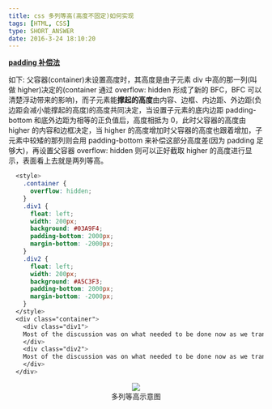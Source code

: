 ```yaml
---
title: css 多列等高(高度不固定)如何实现
tags: [HTML, CSS]
type: SHORT_ANSWER
date: 2016-3-24 18:10:20
---
```


**[padding 补偿法](https://codepen.io/fengyueran/pen/KKpvgPa)**

如下: 父容器(container)未设置高度时，其高度是由子元素 div 中高的那一列(叫做 higher)决定的(container 通过 overflow: hidden 形成了新的 BFC，BFC 可以清楚浮动带来的影响)，而子元素能**撑起的高度**由内容、边框、内边距、外边距(负边距会减小能撑起的高度)的高度共同决定，当设置子元素的底内边距 padding-bottom 和底外边距为相等的正负值后，高度相抵为 0，此时父容器的高度由 higher 的内容和边框决定，当 higher 的高度增加时父容器的高度也跟着增加，子元素中较矮的那列则会用 padding-bottom 来补偿这部分高度差(因为 padding 足够大)，再设置父容器 overflow: hidden 则可以正好截取 higher 的高度进行显示，表面看上去就是两列等高。

```css
  <style>
    .container {
      overflow: hidden;
    }
    .div1 {
      float: left;
      width: 200px;
      background: #03A9F4;
      padding-bottom: 2000px;
      margin-bottom: -2000px;
    }
    .div2 {
      float: left;
      width: 200px;
      background: #A5C3F3;
      padding-bottom: 2000px;
      margin-bottom: -2000px;
    }
  </style>
  <div class="container">
    <div class="div1">
    Most of the discussion was on what needed to be done now as we transitioned from the security issues to the challenging economic issues.
    </div>
    <div class="div2">
    Most of the discussion was on what needed to be done now as we transitioned from the security issues to the challenging economic issues. Most of the discussion was on what needed to be done now as we transitioned from the security issues to the challenging economic issues.
    </div>
  </div>
```

 <center><img src="http://blog-bed.oss-cn-beijing.aliyuncs.com/%E9%A2%98%E5%BA%93/%E5%A4%9A%E5%88%97%E7%AD%89%E9%AB%98%E7%A4%BA%E6%84%8F%E5%9B%BE.png" /></center>
<center>多列等高示意图</center>

